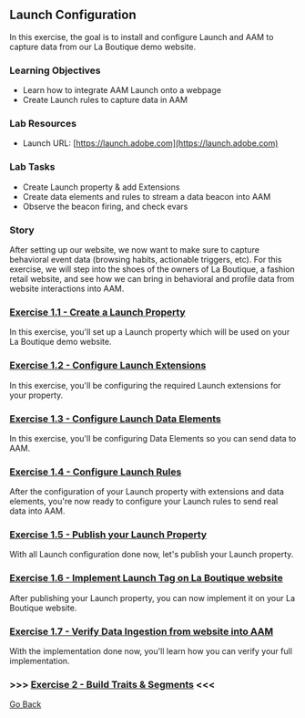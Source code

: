 ## Launch Configuration
In this exercise, the goal is to install and configure Launch and AAM to capture data from our La Boutique demo website.

### Learning Objectives

- Learn how to integrate AAM Launch onto a webpage
- Create Launch rules to capture data in AAM

### Lab Resources

- Launch URL: [https://launch.adobe.com](https://launch.adobe.com)

### Lab Tasks

- Create Launch property & add Extensions
- Create data elements and rules to stream a data beacon into AAM
- Observe the beacon firing, and check evars 


### Story

After setting up our website, we now want to make sure to capture behavioral event data (browsing habits, actionable triggers, etc). For this exercise, we will step into the shoes of the owners of La Boutique, a fashion retail website, and see how we can bring in behavioral and profile data from website interactions into AAM.

### [Exercise 1.1 - Create a Launch Property](./ex1.md)
In this exercise, you'll set up a Launch property which will be used on your La Boutique demo website.

### [Exercise 1.2 - Configure Launch Extensions](./ex2.md)
In this exercise, you'll be configuring the required Launch extensions for your property.

### [Exercise 1.3 - Configure Launch Data Elements](./ex3.md)
In this exercise, you'll be configuring Data Elements so you can send data to AAM.

### [Exercise 1.4 - Configure Launch Rules](./ex4.md)
After the configuration of your Launch property with extensions and data elements, you're now ready to configure your Launch rules to send real data into AAM.

### [Exercise 1.5 - Publish your Launch Property](./ex5.md)
With all Launch configuration done now, let's publish your Launch property.

### [Exercise 1.6 - Implement Launch Tag on La Boutique website](./ex6.md)
After publishing your Launch property, you can now implement it on your La Boutique website.

### [Exercise 1.7 - Verify Data Ingestion from website into AAM](./ex7.md)
With the implementation done now, you'll learn how you can verify your full implementation.

### >>> **[Exercise 2 - Build Traits & Segments](../create_traits)** <<<

[Go Back](../README.md)
